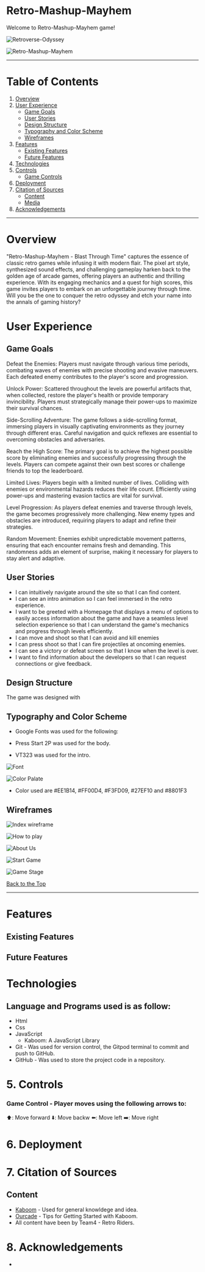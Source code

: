 # Retro-Mashup-Mayhem

Welcome to Retro-Mashup-Mayhem game!

![Retroverse-Odyssey](./READMEimages/imiresponsive-image.png)


 ![Retro-Mashup-Mayhem](./READMEimages/imiresponsive-image.png)     


 ***                                    



# Table of Contents

1. [Overview](#overview)
2. [User Experience](#user-experience)
    - [Game Goals](#game-goals)
    - [User Stories](#user-stories)
    - [Design Structure](#design-structure)
    - [Typography and Color Scheme](#typography-and-color-scheme)
    - [Wireframes](#wireframes)
3. [Features](#features)
    - [Existing Features](#existing-features)
    - [Future Features](#future-features)
4. [Technologies](#technologies)
5. [Controls](#controls)
   + [Game Controls](#game-controls)
6. [Deployment](#deployment) 
7. [Citation of Sources](#citation-of-sources) 
   + [Content](#content)
   + [Media]()
8. [Acknowledgements](#acknowledgment) 

***
# Overview

"Retro-Mashup-Mayhem - Blast Through Time" captures the essence of classic retro games while infusing it with modern flair. The pixel art style, synthesized sound effects, and challenging gameplay harken back to the golden age of arcade games, offering players an authentic and thrilling experience. With its engaging mechanics and a quest for high scores, this game invites players to embark on an unforgettable journey through time. Will you be the one to conquer the retro odyssey and etch your name into the annals of gaming history?

# User Experience

## Game Goals

Defeat the Enemies: Players must navigate through various time periods, combating waves of enemies with precise shooting and evasive maneuvers. Each defeated enemy contributes to the player's score and progression.

Unlock Power: Scattered throughout the levels are powerful artifacts that, when collected, restore the player's health or provide temporary invincibility. Players must strategically manage their power-ups to maximize their survival chances.

Side-Scrolling Adventure: The game follows a side-scrolling format, immersing players in visually captivating environments as they journey through different eras. Careful navigation and quick reflexes are essential to overcoming obstacles and adversaries.

Reach the High Score: The primary goal is to achieve the highest possible score by eliminating enemies and successfully progressing through the levels. Players can compete against their own best scores or challenge friends to top the leaderboard.

Limited Lives: Players begin with a limited number of lives. Colliding with enemies or environmental hazards reduces their life count. Efficiently using power-ups and mastering evasion tactics are vital for survival.

Level Progression: As players defeat enemies and traverse through levels, the game becomes progressively more challenging. New enemy types and obstacles are introduced, requiring players to adapt and refine their strategies.

Random Movement: Enemies exhibit unpredictable movement patterns, ensuring that each encounter remains fresh and demanding. This randomness adds an element of surprise, making it necessary for players to stay alert and adaptive.

## User Stories

-   I can intuitively navigate around the site so that I can find content.
-   I can see an intro animation so I can feel immersed in the retro experience.
-   I want to be greeted with a Homepage that displays a menu of options to easily access information about the game and have a seamless level selection experience so that I can understand the game's mechanics and progress through levels efficiently.
-   I can move and shoot so that I can avoid and kill enemies
-   I can press shoot so that I can fire projectiles at oncoming enemies.
-   I can see a victory or defeat screen so that I know when the level is over.
-   I want to find information about the developers so that I can request connections or give feedback.

## Design Structure

The game was designed with

## Typography and Color Scheme

-   Google Fonts was used for the following:

-   Press Start 2P was used for the body.
-   VT323 was used for the intro.

![Font](READMEimages/google-font.png)

![Color Palate](READMEimages/color-palate.png)

-   Color used are #EE1B14, #FF00D4, #F3FD09, #27EF10 and #8801F3

## Wireframes

![Index wireframe](READMEimages/index-wireframe.png)

![How to play](READMEimages/how-to-play-wireframe.png)

![About Us](READMEimages/about-us-wireframe.png)

![Start Game](READMEimages/start-game.png)

![Game Stage](READMEimages/game-stage.png)

[Back to the Top](#contents)

---

# Features

## Existing Features

## Future Features

# Technologies

## Language and Programs used is as follow:

-   Html
-   Css
-   JavaScript
    -   Kaboom: A JavaScript Library
-   Git - Was used for version control, the Gitpod terminal to commit and push to GitHub.
-   GitHub - Was used to store the project code in a repository.


# 5. Controls

### Game Control - Player moves using the following arrows to:

⬆️: Move forward
⬇️: Move backw
⬅️: Move left
➡️: Move right




# 6. Deployment

# 7. Citation of Sources

## Content

-   [Kaboom](https://kaboomjs.com/) - Used for general knowldege and idea.
-   [Ourcade](https://www.youtube.com/watch?v=ICGSu5yjQrU&t=719s) - Tips for Getting Started with Kaboom.
-   All content have been by Team4 - Retro Riders.


# 8. Acknowledgements
- 

